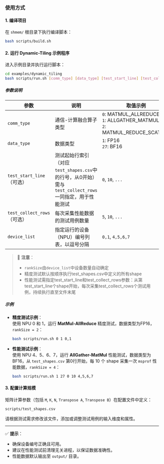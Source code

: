 ### 使用方式

#### 1. 编译项目

在 `shmem/` 根目录下执行编译脚本：

```bash
bash scripts/build.sh
```

#### 2. 运行 Dynamic-Tiling 示例程序

进入示例目录并执行运行脚本：

```bash
cd examples/dynamic_tiling
bash scripts/run.sh [comm_type] [data_type] [test_start_line] [test_collect_rows] [device_list]
```

##### 参数说明

| 参数 | 说明 | 取值示例 |
|------|------|---------|
| `comm_type` | 通信-计算融合算子类型 | `0`: MATMUL_ALLREDUCE<br>`1`: ALLGATHER_MATMUL<br>`2`: MATMUL_REDUCE_SCATTER |
| `data_type` | 数据类型 | `1`: FP16<br>`27`: BF16 |
| `test_start_line`（可选） | 测试起始行索引（对应`test_shapes.csv`中的行号，从0开始）<br>需与 `test_collect_rows` 一同指定，用于性能测试 | `0`, `10`, `...` |
| `test_collect_rows`（可选） | 每次采集性能数据的测试用例数量 | `5`, `10`, `...` |
| `device_list` | 指定运行的设备（NPU）编号列表，以逗号分隔 | `0,1`, `4,5,6,7` |

> 📌 **注意**：  
> - `rankSize`由`device_list`中设备数量自动确定
> - 精度测试默认按顺序执行test_shapes.csv中定义的所有shape
> - 性能测试需指定test_start_line和test_collect_rows参数：从第test_start_line个shape开始，每次采集test_collect_rows个测试用例，持续执行直至文件末尾

##### 示例

- **精度测试示例**：  
  使用 NPU 0 和 1，运行 **MatMul-AllReduce** 精度测试，数据类型为FP16，`rankSize = 2`：
  ```bash
  bash scripts/run.sh 0 1 0,1
  ```

- **性能测试示例**：  
  使用 NPU 4、5、6、7，运行 **AllGather-MatMul** 性能测试，数据类型为 BF16，从 `test_shapes.csv` 第0行开始，每 10 个 shape 采集一次 `msprof` 性能数据，`rankSize = 4`：
  ```bash
  bash scripts/run.sh 1 27 0 10 4,5,6,7
  ```

#### 3. 配置计算规模

矩阵计算参数（包括 `M`, `K`, `N`, `Transpose A`, `Transpose B`）在配置文件中定义：

```
scripts/test_shapes.csv
```

请根据测试需求修改该文件，添加或调整测试用例的输入维度和属性。

---

✅ **提示**：  
- 确保设备编号正确且可用。  
- 建议在性能测试前清理无关进程，以保证数据准确性。  
- 性能数据默认输出至 `output/` 目录。
